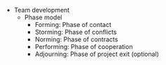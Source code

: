 - Team development 
	- Phase model 
		- Forming: Phase of contact 
		- Storming: Phase of conflicts 
		- Norming: Phase of contracts 
		- Performing: Phase of cooperation 
		- Adjourning: Phase of project exit (optional) 